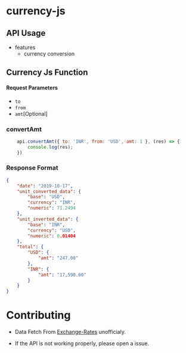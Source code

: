 # currency-js

## API Usage

  - features
    - currency conversion

## Currency Js Function

#### Request Parameters
-   `to` 
-   `from`
-   `amt`[Optional]

### convertAmt

```jsx
    api.convertAmt({ to: 'INR', from: 'USD', amt: 1 }, (res) => {
        console.log(res);
    })
```

### Response Format

```json
{
    "date": "2019-10-17",
    "unit_converted_data": {
        "base": "USD",
        "currency": "INR",
        "numeric": 71.2494
    },
    "unit_inverted_data": {
        "base": "INR",
        "currency": "USD",
        "numeric": 0.01404
    },
    "total": {
        "USD": {
            "amt": "247.00"
        },
        "INR": {
            "amt": "17,598.60"
        }
    }
}
```


# Contributing

- Data Fetch From [Exchange-Rates](https://www.exchange-rates.org) unofficialy.

- If the API is not working properly, please open a issue.
        
